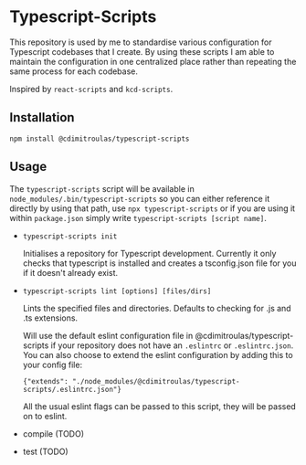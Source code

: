 # Typescript-Scripts

This repository is used by me to standardise various configuration for Typescript codebases
that I create. By using these scripts I am able to maintain the configuration in one
centralized place rather than repeating the same process for each codebase.

Inspired by `react-scripts` and `kcd-scripts`.

## Installation

`npm install @cdimitroulas/typescript-scripts`

## Usage

The `typescript-scripts` script will be available in `node_modules/.bin/typescript-scripts` so
you can either reference it directly by using that path, use `npx typescript-scripts` or if you
are using it within `package.json` simply write `typescript-scripts [script name]`.

- `typescript-scripts init`

    Initialises a repository for Typescript development. Currently it only checks that typescript
    is installed and creates a tsconfig.json file for you if it doesn't already exist.

- `typescript-scripts lint [options] [files/dirs]`

    Lints the specified files and directories. Defaults to checking for .js and .ts extensions.

    Will use the default eslint configuration file in @cdimitroulas/typescript-scripts if
    your repository does not have an `.eslintrc` or `.eslintrc.json`. You can also choose to
    extend the eslint configuration by adding this to your config file:
    ```
    {"extends": "./node_modules/@cdimitroulas/typescript-scripts/.eslintrc.json"}
    ```

    All the usual eslint flags can be passed to this script, they will be passed on to eslint.

- compile (TODO)

- test (TODO)

